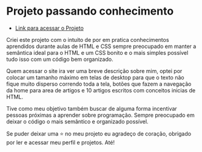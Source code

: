 # Projeto passando conhecimento

- [Link para acessar o Projeto](https://guilherme-artigas.github.io/projeto-passando-conhecimento/)

Criei este projeto com o intuito de por em pratica conhecimentos aprendidos durante aulas de HTML e CSS sempre preocupado em manter a semântica ideal para o HTML e um CSS bonito e o mais simples possível tudo isso com um código bem organizado.

Quem acessar o site ira ver uma breve descrição sobre mim, optei por colocar um tamanho máximo em telas de desktop para que o texto não fique muito disperso correndo toda a tela, botões que fazem a navegação da home para area de artigos e 10 artigos escritos com conceitos inicias de HTML.

Tive como meu objetivo também buscar de alguma forma incentivar pessoas próximas a aprender sobre programação. Sempre preocupado em deixar o código o mais semântico e organizado possível.

Se puder deixar uma ⭐ no meu projeto eu agradeço de coração, obrigado por ler e acessar meu perfil e projetos. Até!
